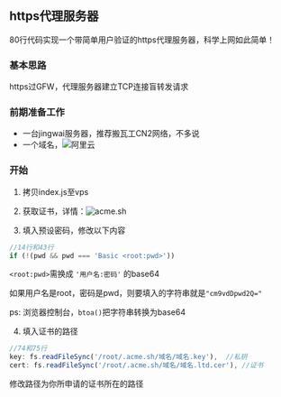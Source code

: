 ## https代理服务器

80行代码实现一个带简单用户验证的https代理服务器，科学上网如此简单！

### 基本思路
https过GFW，代理服务器建立TCP连接盲转发请求

### 前期准备工作

- 一台jingwai服务器，推荐搬瓦工CN2网络，不多说
- 一个域名，![阿里云](https://cn.aliyun.com/)

### 开始
1. 拷贝index.js至vps
2. 获取证书，详情：![acme.sh](https://github.com/acmesh-official/acme.sh/wiki/%E8%AF%B4%E6%98%8E)

3. 填入预设密码，修改以下内容
```js
//14行和43行
if (!(pwd && pwd === 'Basic <root:pwd>'))
```
`<root:pwd>`需换成 `'用户名:密码'` 的base64

如果用户名是root，密码是pwd，则要填入的字符串就是`"cm9vdDpwd2Q="`

ps: 浏览器控制台，`btoa()`把字符串转换为base64


4. 填入证书的路径
```js
//74和75行
key: fs.readFileSync('/root/.acme.sh/域名/域名.key'),  //私钥
cert: fs.readFileSync('/root/.acme.sh/域名/域名.ltd.cer'), //证书
```
修改路径为你所申请的证书所在的路径
